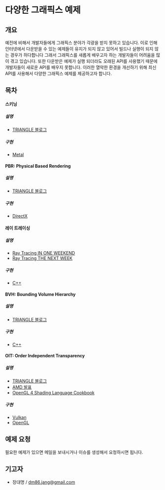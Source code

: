 # 다양한 그래픽스 예제

## 개요

예전에 비해서 개발자들에게 그래픽스 분야가 각광을 받지 못하고 있습니다. 이로 인해 인터넷에서 다운받을 수 있는 예제들이 유지가 되지 않고 있어서 빌드나 실행이 되지 않는 경우가 허다합니다 그래서 그래픽스를 새롭게 배우고자 하는 개발자들이 어려움을 많이 겪고 있습니다. 또한 다운받은 예제가 실행 되더라도 오래된 API를 사용했기 때문에 개발자들이 새로운 API를 배우지 못합니다. 이러한 열악한 환경을 개선하기 위해 최신 API를 사용해서 다양한 그래픽스 예제를 제공하고자 합니다.

## 목차

#### 스키닝

##### 설명

 * [TRIANGLE 블로그](https://github.com/daemyung/graphics/tree/master/skinning)

##### 구현

 * [Metal](https://github.com/daemyung/graphics/tree/master/skinning/mtl)

#### PBR: Physical Based Rendering

##### 설명

 * [TRIANGLE 블로그](https://github.com/daemyung/graphics/tree/master/pbr)

##### 구현

 * [DirectX](https://github.com/daemyung/graphics/tree/master/pbr/d3d)

#### 레이 트레이싱

##### 설명

 * [Ray Tracing IN ONE WEEKEND](https://raytracing.github.io/books/RayTracingInOneWeekend.html)
 * [Ray Tracing THE NEXT WEEK](https://raytracing.github.io/books/RayTracingTheNextWeek.html)

##### 구현

 * [C++](https://github.com/RayTracing/raytracing.github.io)

#### BVH: Bounding Volume Hierarchy

##### 설명
 * [TRIANGLE 블로그](https://blog.naver.com/dmatrix/222069456468)

##### 구현
 * [C++](https://github.com/RayTracing/raytracing.github.io)

#### OIT: Order Independent Transparency

##### 설명

 * [TRIANGLE 블로그](https://blog.naver.com/dmatrix/222066761464)
 * [AMD 발표](https://www.slideshare.net/hgruen/oit-and-indirect-illumination-using-dx11-linked-lists)
 * [OpenGL 4 Shading Language Cookbook](http://www.yes24.com/Product/Goods/66859151)

##### 구현

 * [Vulkan](https://github.com/daemyung/Vulkan/tree/master/examples/oit)
 * [OpenGL](https://github.com/daemyung/OpenGL-4-Shading-Language-Cookbook-Third-Edition/tree/master/chapter06)

## 예제 요청

필요한 예제가 있으면 메일을 보내시거나 이슈를 생성해서 요청하시면 됩니다.

## 기고자

* 장대명 / dm86.jang@gmail.com
